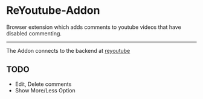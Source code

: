# ReYoutube-Addon

Browser extension which adds comments to youtube videos that have disabled commenting.

---

The Addon connects to the backend at [reyoutube](https://reyoutube.herokuapp.com)

## TODO

- Edit, Delete comments
- Show More/Less Option
